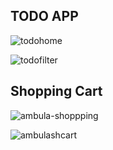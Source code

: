 ## TODO APP

![todohome](https://github.com/RajshreeRajoliya/Ambula/assets/113670900/f94ade22-c2b9-4cf5-a83f-c790d2d466ca)

![todofilter](https://github.com/RajshreeRajoliya/Ambula/assets/113670900/30bb5d4f-9526-4cb5-9396-24f9a33eb3a9)

## Shopping Cart

![ambula-shoppping](https://github.com/RajshreeRajoliya/Ambula/assets/113670900/7a6c6c2f-9614-4922-b310-1109f3e03a20)

![ambulashcart](https://github.com/RajshreeRajoliya/Ambula/assets/113670900/8876963a-b9fb-45c4-8029-5d859bcd4744)


